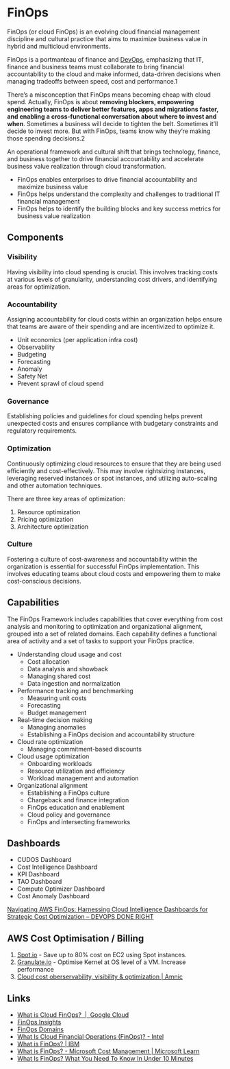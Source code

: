 # FinOps

FinOps (or cloud FinOps) is an evolving cloud financial management discipline and cultural practice that aims to maximize business value in hybrid and multicloud environments. 

FinOps is a portmanteau of finance and [DevOps](https://www.ibm.com/topics/devops), emphasizing that IT, finance and business teams must collaborate to bring financial accountability to the cloud and make informed, data-driven decisions when managing tradeoffs between speed, cost and performance.1

There’s a misconception that FinOps means becoming cheap with cloud spend. Actually, FinOps is about **removing blockers, empowering engineering teams to deliver better features, apps and migrations faster, and enabling a cross-functional conversation about where to invest and when**. Sometimes a business will decide to tighten the belt. Sometimes it’ll decide to invest more. But with FinOps, teams know why they’re making those spending decisions.2

An operational framework and cultural shift that brings technology, finance, and business together to drive financial accountability and accelerate business value realization through cloud transformation.

- FinOps enables enterprises to drive financial accountability and maximize business value
- FinOps helps understand the complexity and challenges to traditional IT financial management
- FinOps helps to identify the building blocks and key success metrics for business value realization

## Components

### Visibility

Having visibility into cloud spending is crucial. This involves tracking costs at various levels of granularity, understanding cost drivers, and identifying areas for optimization.

### Accountability

Assigning accountability for cloud costs within an organization helps ensure that teams are aware of their spending and are incentivized to optimize it.

- Unit economics (per application infra cost)
- Observability
- Budgeting
- Forecasting
- Anomaly
- Safety Net
- Prevent sprawl of cloud spend

### Governance

Establishing policies and guidelines for cloud spending helps prevent unexpected costs and ensures compliance with budgetary constraints and regulatory requirements.

### Optimization

Continuously optimizing cloud resources to ensure that they are being used efficiently and cost-effectively. This may involve rightsizing instances, leveraging reserved instances or spot instances, and utilizing auto-scaling and other automation techniques.

There are three key areas of optimization:

1. Resource optimization
2. Pricing optimization
3. Architecture optimization

### Culture

Fostering a culture of cost-awareness and accountability within the organization is essential for successful FinOps implementation. This involves educating teams about cloud costs and empowering them to make cost-conscious decisions.

## Capabilities

The FinOps Framework includes capabilities that cover everything from cost analysis and monitoring to optimization and organizational alignment, grouped into a set of related domains. Each capability defines a functional area of activity and a set of tasks to support your FinOps practice.

- Understanding cloud usage and cost
    - Cost allocation
    - Data analysis and showback
    - Managing shared cost
    - Data ingestion and normalization
- Performance tracking and benchmarking
    - Measuring unit costs
    - Forecasting
    - Budget management
- Real-time decision making
    - Managing anomalies
    - Establishing a FinOps decision and accountability structure
- Cloud rate optimization
    - Managing commitment-based discounts
- Cloud usage optimization
    - Onboarding workloads
    - Resource utilization and efficiency
    - Workload management and automation
- Organizational alignment
    - Establishing a FinOps culture
    - Chargeback and finance integration
    - FinOps education and enablement
    - Cloud policy and governance
    - FinOps and intersecting frameworks

## Dashboards

- CUDOS Dashboard
- Cost Intelligence Dashboard
- KPI Dashboard
- TAO Dashboard
- Compute Optimizer Dashboard
- Cost Anomaly Dashboard

[Navigating AWS FinOps: Harnessing Cloud Intelligence Dashboards for Strategic Cost Optimization – DEVOPS DONE RIGHT](https://blog.opstree.com/2024/02/13/navigating-aws-finops-harnessing-cloud-intelligence-dashboards-for-strategic-cost-optimization/)

## AWS Cost Optimisation / Billing

1. [Spot.io](http://spot.io/) - Save up to 80% cost on EC2 using Spot instances.
2. [Granulate.io](http://granulate.io/) - Optimise Kernel at OS level of a VM. Increase performance
3. [Cloud cost oberservability, visibility & optimization | Amnic](https://amnic.com/)

## Links

- [What is Cloud FinOps?  |  Google Cloud](https://cloud.google.com/learn/what-is-finops)
- [FinOps Insights](https://www.finops.org/insights/)
- [FinOps Domains](https://www.finops.org/framework/domains/)
- [What Is Cloud Financial Operations (FinOps)? - Intel](https://www.intel.com/content/www/us/en/cloud-computing/finops.html)
- [What is FinOps? | IBM](https://www.ibm.com/topics/finops)
- [What is FinOps? - Microsoft Cost Management | Microsoft Learn](https://learn.microsoft.com/en-us/azure/cost-management-billing/finops/overview-finops)
- [What Is FinOps? What You Need To Know In Under 10 Minutes](https://www.cloudzero.com/blog/finops/)
